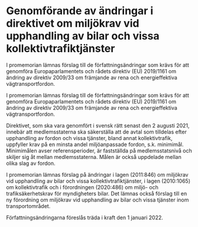 # Genomförande av ändringar i direktivet om miljökrav vid upphandling av bilar och vissa kollektivtrafiktjänster

I promemorian lämnas förslag till de författningsändringar som krävs för att genomföra Europaparlamentets och rådets direktiv (EU) 2019/1161 om ändring av direktiv 2009/33 om främjande av rena och energieffektiva vägtransportfordon.

I promemorian lämnas förslag till de författningsändringar som krävs för att genomföra Europaparlamentets och rådets direktiv (EU) 2019/1161 om ändring av direktiv 2009/33 om främjande av rena och energieffektiva vägtransportfordon.

Direktivet, som ska vara genomfört i svensk rätt senast den 2 augusti 2021, innebär att medlemsstaterna ska säkerställa att de avtal som tilldelas efter upphandling av fordon och vissa tjänster, bland annat kollektivtrafik, uppfyller krav på en minsta andel miljöanpassade fordon, s.k. minimimål. Minimimålen avser referensperioder, är fastställda på medlemsstatsnivå och skiljer sig åt mellan medlemsstaterna. Målen är också uppdelade mellan olika slag av fordon.

I promemorian lämnas förslag på ändringar i lagen (2011:846) om miljökrav vid upphandling av bilar och vissa kollektivtrafiktjänster, i lagen (2010:1065) om kollektivtrafik och i förordningen (2020:486) om miljö- och trafiksäkerhetskrav för myndigheters bilar. Det lämnas också förslag till en ny förordning om miljökrav vid upphandling av bilar och vissa tjänster inom transportområdet.

Författningsändringarna föreslås träda i kraft den 1 januari 2022.
